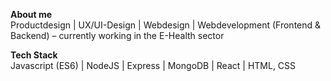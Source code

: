 **About me**  
Productdesign | UX/UI-Design | Webdesign | Webdevelopment (Frontend & Backend) – currently working in the E-Health sector 

**Tech Stack**  
Javascript (ES6) | NodeJS | Express | MongoDB | React | HTML, CSS
